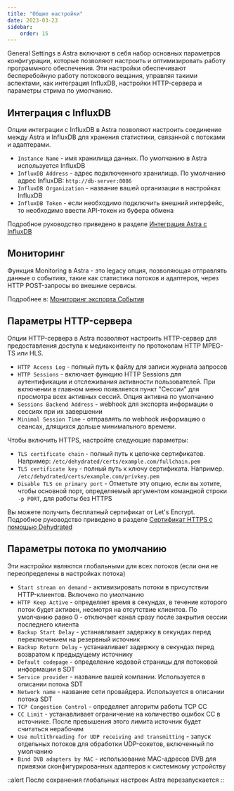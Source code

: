 ```yaml
---
title: "Общие настройки"
date: 2023-03-23
sidebar:
    order: 15
---
```


General Settings в Astra включают в себя набор основных параметров конфигурации, которые позволяют настроить и оптимизировать работу программного обеспечения. Эти настройки обеспечивают бесперебойную работу потокового вещания, управляя такими аспектами, как интеграция InfluxDB, настройки HTTP-сервера и параметры стрима по умолчанию.

## Интеграция с InfluxDB[](https://help.cesbo.com/astra/admin-guide/settings/general#influxdb-integration)

Опции интеграции с InfluxDB в Astra позволяют настроить соединение между Astra и InfluxDB для хранения статистики, связанной с потоками и адаптерами.

- `Instance Name` - имя хранилища данных. По умолчанию в Astra используется InfluxDB
- `InfluxDB Address` - адрес подключенного хранилища. По умолчанию адрес InfluxDB: `http://db-server:8086`
- `InfluxDB Organization` - название вашей организации в настройках InfluxDB
- `InfluxDB Token` - если необходимо подключить внешний интерфейс, то необходимо ввести API-токен из буфера обмена

Подробное руководство приведено в разделе [Интеграция Astra с InfluxDB](https://help.cesbo.com/astra/monitoring/export/influxdb)

## Мониторинг[](https://help.cesbo.com/astra/admin-guide/settings/general#monitoring)

Функция Monitoring в Astra - это legacy опция, позволяющая отправлять данные о событиях, такие как статистика потоков и адаптеров, через HTTP POST-запросы во внешние сервисы.

Подробнее в: [Мониторинг экспорта События](https://help.cesbo.com/astra/monitoring/export/export-monitoring-events)

## Параметры HTTP-сервера[](https://help.cesbo.com/astra/admin-guide/settings/general#http-server-options)

Опции HTTP-сервера в Astra позволяют настроить HTTP-сервер для предоставления доступа к медиаконтенту по протоколам HTTP MPEG-TS или HLS.

- `HTTP Access Log` - полный путь к файлу для записи журнала запросов
- `HTTP Sessions` - включает функцию HTTP Sessions для аутентификации и отслеживания активности пользователей. При включении в главном меню появляется пункт "Сессии" для просмотра всех активных сессий. Опция активна по умолчанию
- `Sessions Backend Address` - webhook для экспорта информации о сессиях при их завершении
- `Minimal Session Time` - отправлять по webhook информацию о сеансах, длящихся дольше минимального времени.

Чтобы включить HTTPS, настройте следующие параметры:

- `TLS certificate chain` - полный путь к цепочке сертификатов. Например: `/etc/dehydrated/certs/example.com/fullchain.pem`
- `TLS certificate key` - полный путь к ключу сертификата. Например. `/etc/dehydrated/certs/example.com/privkey.pem`
- `Disable TLS on primary port` - Отметьте эту опцию, если вы хотите, чтобы основной порт, определяемый аргументом командной строки `-p PORT`, для работы без HTTPS

Вы можете получить бесплатный сертификат от Let's Encrypt. Подробное руководство приведено в разделе [Сертификат HTTPS с помощью Dehydrated](https://help.cesbo.com/misc/tools-and-utilities/network/dehydrated)

## Параметры потока по умолчанию[](https://help.cesbo.com/astra/admin-guide/settings/general#default-stream-options)

Эти настройки являются глобальными для всех потоков (если они не переопределены в настройках потока)

- `Start stream on demand` - активизировать потоки в присутствии HTTP-клиентов. Включено по умолчанию
- `HTTP Keep Active` - определяет время в секундах, в течение которого поток будет активен, несмотря на отсутствие клиентов. По умолчанию равно 0 - отключает канал сразу после закрытия сессии последнего клиента
- `Backup Start Delay` - устанавливает задержку в секундах перед переключением на резервный источник
- `Backup Return Delay` - устанавливает задержку в секундах перед возвратом к предыдущему источнику
- `Default codepage` - определение кодовой страницы для потоковой информации в SDT
- `Service provider` - название вашей компании. Используется в описании потока SDT
- `Network name` - название сети провайдера. Используется в описании потока SDT
- `TCP Congestion Control` - определяет алгоритм работы TCP CC
- `CC Limit` - устанавливает ограничение на количество ошибок CC в источнике. После превышения этого лимита источник будет считаться нерабочим
- `Use multithreading for UDP receiving and transmitting` - запуск отдельных потоков для обработки UDP-сокетов, включенный по умолчанию
- `Bind DVB adapters by MAC` - использование MAC-адресов DVB для привязки сконфигурированных адаптеров к системному устройству

::alert
После сохранения глобальных настроек Astra перезапускается
::
